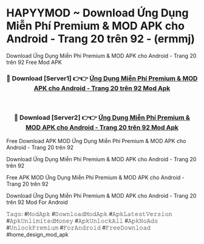 # HAPYYMOD ~ Download Ứng Dụng Miễn Phí Premium & MOD APK cho Android - Trang 20 trên 92 - (ermmj)
Download Ứng Dụng Miễn Phí Premium & MOD APK cho Android - Trang 20 trên 92 Free Mod APK

<div align="center">
<h3>🔴 Download [Server1] 👉👉 <a href="https://apk-comot.site?title=Ứng_Dụng_Miễn_Phí_Premium_&_MOD_APK_cho_Android_-_Trang_20_trên_92">Ứng Dụng Miễn Phí Premium & MOD APK cho Android - Trang 20 trên 92 Mod Apk</a></h3><br>

<h3>🔴 Download [Server2] 👉👉 <a href="https://apk-comot.site?title=Ứng_Dụng_Miễn_Phí_Premium_&_MOD_APK_cho_Android_-_Trang_20_trên_92">Ứng Dụng Miễn Phí Premium & MOD APK cho Android - Trang 20 trên 92 Mod Apk</a></h3>
</div>


Free Download APK MOD Ứng Dụng Miễn Phí Premium & MOD APK cho Android - Trang 20 trên 92

Download Ứng Dụng Miễn Phí Premium & MOD APK cho Android - Trang 20 trên 92 

Free APK MOD Ứng Dụng Miễn Phí Premium & MOD APK cho Android - Trang 20 trên 92 

Download Ứng Dụng Miễn Phí Premium & MOD APK cho Android - Trang 20 trên 92 Mod For Android

𝚃𝚊𝚐𝚜: #𝙼𝚘𝚍𝙰𝚙𝚔 #𝙳𝚘𝚠𝚗𝚕𝚘𝚊𝚍𝙼𝚘𝚍𝙰𝚙𝚔 #𝙰𝚙𝚔𝙻𝚊𝚝𝚎𝚜𝚝𝚅𝚎𝚛𝚜𝚒𝚘𝚗 #𝙰𝚙𝚔𝚄𝚗𝚕𝚒𝚖𝚒𝚝𝚎𝚍𝙼𝚘𝚗𝚎𝚢 #𝙰𝚙𝚔𝚄𝚗𝚕𝚘𝚌𝚔𝙰𝚕𝚕 #𝙰𝚙𝚔𝙽𝚘𝙰𝚍𝚜 #𝚄𝚗𝚕𝚘𝚌𝚔𝙿𝚛𝚎𝚖𝚒𝚞𝚖 #𝙵𝚘𝚛𝙰𝚗𝚍𝚛𝚘𝚒𝚍 #𝙵𝚛𝚎𝚎𝙳𝚘𝚠𝚗𝚕𝚘𝚊𝚍 #home_design_mod_apk